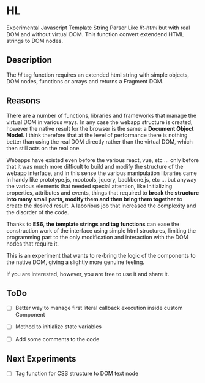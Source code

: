 # HL

Experimental Javascript Template String Parser Like *lit-html* but with real DOM and without virtual DOM.
This function convert extendend HTML strings to DOM nodes.


## Description

The *hl* tag function requires an extended html string with simple objects, DOM nodes, functions or arrays and returns a Fragment DOM.


## Reasons

There are a number of functions, libraries and frameworks that manage the virtual DOM in various ways. In any case the webapp structure is created, however the native result for the browser is the same: a **Document Object Model**.
I think therefore that at the level of performance there is nothing better than using the real DOM directly rather than the virtual DOM, which then still acts on the real one.

Webapps have existed even before the various react, vue, etc ... only before that it was much more difficult to build and modify the structure of the webapp interface, and in this sense the various manipulation libraries came in handy like prototype.js, mootools, jquery, backbone.js, etc ... but anyway the various elements that needed special attention, like initializing properties, attributes and events, things that required to **break the structure into many small parts, modify them and then bring them together** to create the desired result. A laborious job that increased the complexity and the disorder of the code.

Thanks to **ES6, the template strings and tag functions** can ease the construction work of the interface using simple html structures, limiting the programming part to the only modification and interaction with the DOM nodes that require it.

This is an experiment that wants to re-bring the logic of the components to the native DOM, giving a slightly more genuine feeling.

If you are interested, however, you are free to use it and share it.


## ToDo

- [ ] Better way to manage first literal callback execution inside custom Component
- [ ] Method to initialize state variables
- [ ] Add some comments to the code


## Next Experiments

- [ ] Tag function for CSS structure to DOM text node